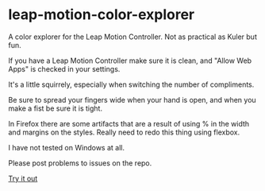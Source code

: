 leap-motion-color-explorer
==========================

A color explorer for the Leap Motion Controller. Not as practical as Kuler but fun.

If you have a Leap Motion Controller make sure it is clean, and "Allow Web Apps" is checked in your settings.

It's a little squirrely, especially when switching the number of compliments. 

Be sure to spread your fingers wide when your hand is open, and when you make a fist be sure it is tight.

In Firefox there are some artifacts that are a result of using % in the width and margins on the styles. Really need to redo this thing using flexbox.

I have not tested on Windows at all.

Please post problems to issues on the repo.

[Try it out](http://dtex.github.io/leap-motion-color-explorer/)
